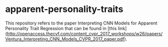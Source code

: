 # apparent-personality-traits

This repository refers to the paper Interpreting CNN Models for Apparent Personality Trait Regression that can be found in [this link] (http://openaccess.thecvf.com/content_cvpr_2017_workshops/w26/papers/Ventura_Interpreting_CNN_Models_CVPR_2017_paper.pdf).
